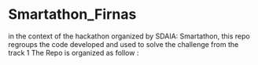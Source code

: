 # Smartathon_Firnas
in the context of the hackathon organized by SDAIA: Smartathon, this repo regroups the code developed and used to solve the challenge from the track 1
The Repo is organized as follow : 

